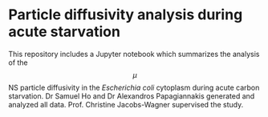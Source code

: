 # Particle diffusivity analysis during acute starvation

This repository includes a Jupyter notebook which summarizes the analysis of the $$\mu$$NS particle diffusivity in the *Escherichia coli* cytoplasm during acute carbon starvation. Dr Samuel Ho and Dr Alexandros Papagiannakis generated and analyzed all data. Prof. Christine Jacobs-Wagner supervised the study. 

